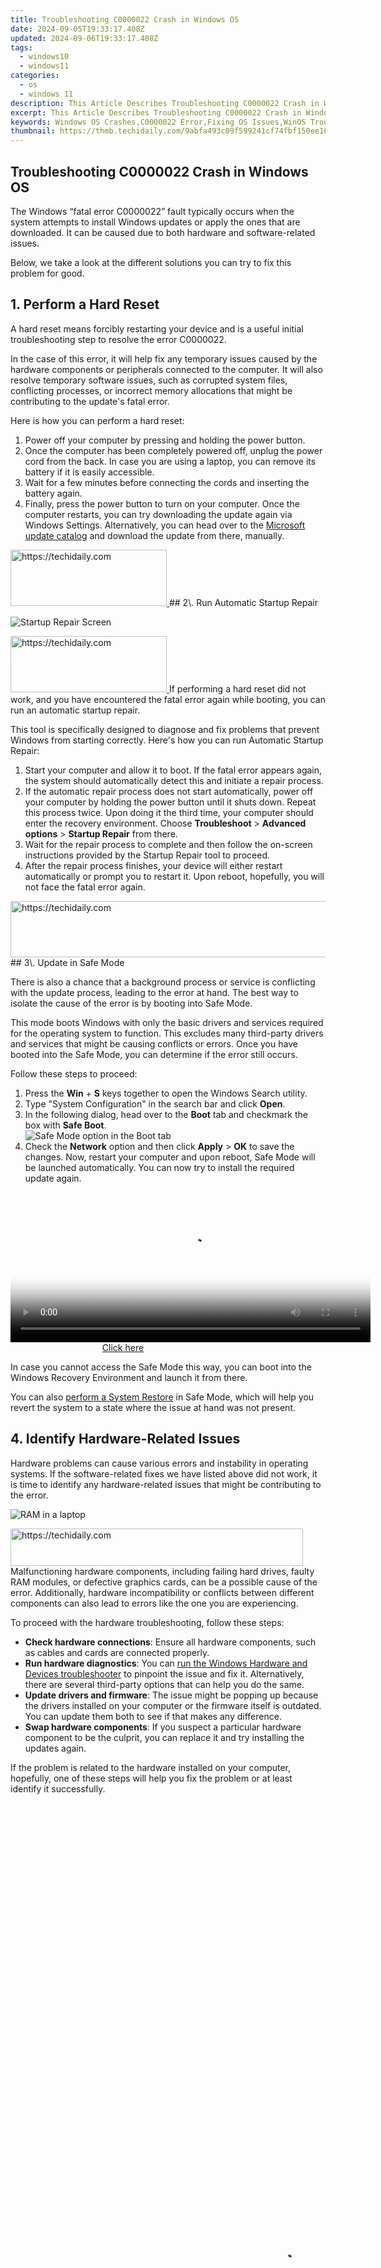 ```yaml
---
title: Troubleshooting C0000022 Crash in Windows OS
date: 2024-09-05T19:33:17.408Z
updated: 2024-09-06T19:33:17.408Z
tags:
  - windows10
  - windows11
categories:
  - os
  - windows 11
description: This Article Describes Troubleshooting C0000022 Crash in Windows OS
excerpt: This Article Describes Troubleshooting C0000022 Crash in Windows OS
keywords: Windows OS Crashes,C0000022 Error,Fixing OS Issues,WinOS Troubleshoot,Resolve Crash Windows,Zero Page Failure,Stop C0000022
thumbnail: https://thmb.techidaily.com/9abfa493c09f599241cf74fbf150ee16ae0981c6610495144fe17eca852c8fbd.jpg
---
```


## Troubleshooting C0000022 Crash in Windows OS

 The Windows “fatal error C0000022” fault typically occurs when the system attempts to install Windows updates or apply the ones that are downloaded. It can be caused due to both hardware and software-related issues.

 Below, we take a look at the different solutions you can try to fix this problem for good.

## 1\. Perform a Hard Reset

 A hard reset means forcibly restarting your device and is a useful initial troubleshooting step to resolve the error C0000022\.

 In the case of this error, it will help fix any temporary issues caused by the hardware components or peripherals connected to the computer. It will also resolve temporary software issues, such as corrupted system files, conflicting processes, or incorrect memory allocations that might be contributing to the update's fatal error.

 Here is how you can perform a hard reset:

1. Power off your computer by pressing and holding the power button.
2. Once the computer has been completely powered off, unplug the power cord from the back. In case you are using a laptop, you can remove its battery if it is easily accessible.
3. Wait for a few minutes before connecting the cords and inserting the battery again.
4. Finally, press the power button to turn on your computer. Once the computer restarts, you can try downloading the update again via Windows Settings. Alternatively, you can head over to the [Microsoft update catalog](https://www.catalog.update.microsoft.com/) and download the update from there, manually.

<!-- affiliate ads begin -->
<a href="https://aligracehair.sjv.io/c/5597632/2135412/19272" target="_top" id="2135412">
  <img src="//a.impactradius-go.com/display-ad/19272-2135412" border="0" alt="https://techidaily.com" width="250" height="90"/>
</a>
<img height="0" width="0" src="https://aligracehair.sjv.io/i/5597632/2135412/19272" style="position:absolute;visibility:hidden;" border="0" />
<!-- affiliate ads end -->
## 2\. Run Automatic Startup Repair

![Startup Repair Screen](https://static1.makeuseofimages.com/wordpress/wp-content/uploads/2022/09/Startup-Repair-Screen.jpg)

<!-- affiliate ads begin -->
<a href="https://aligracehair.sjv.io/c/5597632/2115930/19272" target="_top" id="2115930">
  <img src="//a.impactradius-go.com/display-ad/19272-2115930" border="0" alt="https://techidaily.com" width="250" height="90"/>
</a>
<img height="0" width="0" src="https://aligracehair.sjv.io/i/5597632/2115930/19272" style="position:absolute;visibility:hidden;" border="0" />
<!-- affiliate ads end -->
 If performing a hard reset did not work, and you have encountered the fatal error again while booting, you can run an automatic startup repair.

 This tool is specifically designed to diagnose and fix problems that prevent Windows from starting correctly. Here's how you can run Automatic Startup Repair:

1. Start your computer and allow it to boot. If the fatal error appears again, the system should automatically detect this and initiate a repair process.
2. If the automatic repair process does not start automatically, power off your computer by holding the power button until it shuts down. Repeat this process twice. Upon doing it the third time, your computer should enter the recovery environment. Choose **Troubleshoot** \> **Advanced options** \> **Startup Repair** from there.
3. Wait for the repair process to complete and then follow the on-screen instructions provided by the Startup Repair tool to proceed.
4. After the repair process finishes, your device will either restart automatically or prompt you to restart it. Upon reboot, hopefully, you will not face the fatal error again.

<!-- affiliate ads begin -->
<a href="https://aligracehair.sjv.io/c/5597632/2135375/19272" target="_top" id="2135375">
  <img src="//a.impactradius-go.com/display-ad/19272-2135375" border="0" alt="https://techidaily.com" width="728" height="90"/>
</a>
<img height="0" width="0" src="https://aligracehair.sjv.io/i/5597632/2135375/19272" style="position:absolute;visibility:hidden;" border="0" />
<!-- affiliate ads end -->
## 3\. Update in Safe Mode

 There is also a chance that a background process or service is conflicting with the update process, leading to the error at hand. The best way to isolate the cause of the error is by booting into Safe Mode.

 This mode boots Windows with only the basic drivers and services required for the operating system to function. This excludes many third-party drivers and services that might be causing conflicts or errors. Once you have booted into the Safe Mode, you can determine if the error still occurs.

 Follow these steps to proceed:

1. Press the **Win** \+ **S** keys together to open the Windows Search utility.
2. Type "System Configuration" in the search bar and click **Open**.
3. In the following dialog, head over to the **Boot** tab and checkmark the box with **Safe Boot**.  
![Safe Mode option in the Boot tab](https://static1.makeuseofimages.com/wordpress/wp-content/uploads/2022/08/Safe-Mode.jpg)
4. Check the **Network** option and then click **Apply** \> **OK** to save the changes. Now, restart your computer and upon reboot, Safe Mode will be launched automatically. You can now try to install the required update again.
<!-- affiliate ads begin -->
<span id="1993650">
					<video width="576" height="240" style="cursor:pointer"
           poster="//a.impactradius-go.com/display-clicktoplayimage/1993650.png"
           onclick="if(!this.playClicked){this.play();this.setAttribute('controls',true);this.playClicked=true;}">
	   <source src="//a.impactradius-go.com/display-ad/22993-1993650">
	   <img src="//a.impactradius-go.com/display-clicktoplayimage/1993650.png" style="border: none; height: 100%; width: 100%; object-fit: contain">
	</video>
	<div style="width:360px;text-align:center"><a href="javascript:window.open(decodeURIComponent('https%3A%2F%2Fhomestyler.sjv.io%2Fc%2F5597632%2F1993650%2F22993'), '_blank');void(0);">Click here</a></div>
</span>
<img height="0" width="0" src="https://imp.pxf.io/i/5597632/1993650/22993" style="position:absolute;visibility:hidden;" border="0" />
<!-- affiliate ads end -->

 In case you cannot access the Safe Mode this way, you can boot into the Windows Recovery Environment and launch it from there.

 You can also [perform a System Restore](https://www.makeuseof.com/windows-reset-system-restore-difference/) in Safe Mode, which will help you revert the system to a state where the issue at hand was not present.

## 4\. Identify Hardware-Related Issues

 Hardware problems can cause various errors and instability in operating systems. If the software-related fixes we have listed above did not work, it is time to identify any hardware-related issues that might be contributing to the error.

![RAM in a laptop](https://static1.makeuseofimages.com/wordpress/wp-content/uploads/2022/09/RAM-in-laptop.jpg)

<!-- affiliate ads begin -->
<a href="https://review-au.sjv.io/c/5597632/2098703/14409" target="_top" id="2098703">
  <img src="//a.impactradius-go.com/display-ad/14409-2098703" border="0" alt="https://techidaily.com" width="468" height="60"/>
</a>
<img height="0" width="0" src="https://review-au.sjv.io/i/5597632/2098703/14409" style="position:absolute;visibility:hidden;" border="0" />
<!-- affiliate ads end -->
 Malfunctioning hardware components, including failing hard drives, faulty RAM modules, or defective graphics cards, can be a possible cause of the error. Additionally, hardware incompatibility or conflicts between different components can also lead to errors like the one you are experiencing.

 To proceed with the hardware troubleshooting, follow these steps:

* **Check hardware connections**: Ensure all hardware components, such as cables and cards are connected properly.
* **Run hardware diagnostics**: You can [run the Windows Hardware and Devices troubleshooter](https://www.makeuseof.com/windows-device-manager-unresponsive-fix/) to pinpoint the issue and fix it. Alternatively, there are several third-party options that can help you do the same.
* **Update drivers and firmware**: The issue might be popping up because the drivers installed on your computer or the firmware itself is outdated. You can update them both to see if that makes any difference.
* **Swap hardware components**: If you suspect a particular hardware component to be the culprit, you can replace it and try installing the updates again.

 If the problem is related to the hardware installed on your computer, hopefully, one of these steps will help you fix the problem or at least identify it successfully.

<!-- affiliate ads begin -->
<span id="1424533">
					<video width="864" height="1536" style="cursor:pointer"
           poster="//a.impactradius-go.com/display-clicktoplayimage/1424533.png"
           onclick="if(!this.playClicked){this.play();this.setAttribute('controls',true);this.playClicked=true;}">
	   <source src="//a.impactradius-go.com/display-ad/16446-1424533">
	   <img src="//a.impactradius-go.com/display-clicktoplayimage/1424533.png" style="border: none; height: 100%; width: 100%; object-fit: contain">
	</video>
	<div style="width:540px;text-align:center"><a href="javascript:window.open(decodeURIComponent('https%3A%2F%2Flaganoo.pxf.io%2Fc%2F5597632%2F1424533%2F16446'), '_blank');void(0);">Click here</a></div>
</span>
<img height="0" width="0" src="https://imp.pxf.io/i/5597632/1424533/16446" style="position:absolute;visibility:hidden;" border="0" />
<!-- affiliate ads end -->
## Update Error C0000022 Resolved

 Updates errors can be frustrating, especially if they prevent you from accessing the system at all. Hopefully, the methods listed above will help you fix the fatal error for good. If it reappears, you can connect with the official Microsoft support team and report the issue to them for an official fix.

 To prevent such issues from occurring in the future, we highly recommend keeping your drivers up-to-date. You can also perform regular system scans using the System File Checker and Deployment Image Servicing and Management to avoid any corruption errors contributing to the problem.

 Below, we take a look at the different solutions you can try to fix this problem for good.

<span class="atpl-alsoreadstyle">Also read:</span>
<div><ul>
<li><a href="https://on-screen-recording.techidaily.com/new-2024-approved-visual-voyage-amds-radeon-reborn/"><u>[New] 2024 Approved Visual Voyage AMD's Radeon Reborn</u></a></li>
<li><a href="https://some-approaches.techidaily.com/new-utilize-srt-playback-across-operating-systems/"><u>[New] Utilize SRT Playback Across Operating Systems</u></a></li>
<li><a href="https://facebook-clips.techidaily.com/updated-2024-approved-simplified-strategies-for-engaging-with-facebook-insights/"><u>[Updated] 2024 Approved Simplified Strategies for Engaging with Facebook Insights</u></a></li>
<li><a href="https://extra-lessons.techidaily.com/updated-artistic-ventures-on-ios-the-bestiary-of-the-top-8-drawing-apps/"><u>[Updated] Artistic Ventures on iOS The Bestiary of the Top 8 Drawing Apps</u></a></li>
<li><a href="https://video-capture.techidaily.com/updated-in-2024-capture-every-moment-essential-ways-for-google-meet-recordings/"><u>[Updated] In 2024, Capture Every Moment Essential Ways for Google Meet Recordings</u></a></li>
<li><a href="https://screen-mirroring-recording.techidaily.com/2024-approved-ultimate-ps4-recording-in-obs-a-detailed-walkthrough/"><u>2024 Approved Ultimate PS4 Recording in OBS - A Detailed Walkthrough</u></a></li>
<li><a href="https://win11-tips.techidaily.com/correcting-0x0-errors-in-windows-11-successfully/"><u>Correcting 0X0 Errors in Windows 11 Successfully</u></a></li>
<li><a href="https://win11-tips.techidaily.com/crafting-windows-layouts-with-a-macos-vibe-using-these-5-techniques/"><u>Crafting Windows Layouts with a MacOS Vibe Using These 5 Techniques</u></a></li>
<li><a href="https://win11-tips.techidaily.com/decoding-ai-systems-their-uniqueness/"><u>Decoding AI Systems: Their Uniqueness</u></a></li>
<li><a href="https://win11-tips.techidaily.com/decoding-tech-a-comprehensive-guide-to-hardware-ids-in-windows/"><u>Decoding Tech: A Comprehensive Guide to Hardware ID's in Windows</u></a></li>
<li><a href="https://win11-tips.techidaily.com/disabling-game-recommendations-on-win11/"><u>Disabling Game Recommendations on Win11</u></a></li>
<li><a href="https://win11-tips.techidaily.com/eliminate-not-supported-errors-in-windows-a-quick-guide/"><u>Eliminate 'Not Supported' Errors in Windows: A Quick Guide</u></a></li>
<li><a href="https://win11-tips.techidaily.com/embracing-a-single-note-interface-across-devices-with-win11/"><u>Embracing a Single Note Interface Across Devices with Win11</u></a></li>
<li><a href="https://article-posts.techidaily.com/emphasize-eye-catcher-excise-background-in-photo-editing/"><u>Emphasize Eye-Catcher Excise Background in Photo Editing</u></a></li>
<li><a href="https://win11-tips.techidaily.com/empower-your-windows-experience-with-ai-through-vivetool/"><u>Empower Your Windows Experience with AI Through ViveTool</u></a></li>
<li><a href="https://win11-tips.techidaily.com/enhance-your-window-management-skills-using-keyboard-in-win11/"><u>Enhance Your Window Management Skills Using Keyboard in Win11</u></a></li>
<li><a href="https://win11-tips.techidaily.com/enhancing-your-windows-11-photo-experience-with-slide-shows-and-fixing-tricks/"><u>Enhancing Your Windows 11 Photo Experience with Slide Shows & Fixing Tricks</u></a></li>
<li><a href="https://win11-tips.techidaily.com/essential-tips-for-utilizing-wsl-2-in-windows-systems/"><u>Essential Tips for Utilizing WSL 2 in Windows Systems</u></a></li>
<li><a href="https://youtube-video-recordings.techidaily.com/flavorful-funnels-catchy-recipe-channels-that-work/"><u>Flavorful Funnels Catchy Recipe Channels That Work</u></a></li>
<li><a href="https://win11-tips.techidaily.com/guiding-through-keyboard-driven-program-resizing-for-windows-11/"><u>Guiding Through Keyboard-Driven Program Resizing for Windows 11</u></a></li>
<li><a href="https://win11-tips.techidaily.com/how-to-correct-the-incorrect-tags-in-onedrives-reparse-buffer/"><u>How to Correct the Incorrect Tags in OneDrive’s Reparse Buffer</u></a></li>
<li><a href="https://win11-tips.techidaily.com/how-to-handle-runtime-errors-when-malwarebytes-cant-call-proc/"><u>How to Handle Runtime Errors when Malwarebytes Can't Call Proc</u></a></li>
<li><a href="https://win11-tips.techidaily.com/how-to-optimize-your-solid-state-drive-with-ssd-fresh-for-windows/"><u>How to Optimize Your Solid State Drive With SSD Fresh for Windows</u></a></li>
<li><a href="https://easy-unlock-android.techidaily.com/how-to-unlock-oneplus-nord-ce-3-5g-pattern-lock-if-forgotten-6-ways-by-drfone-android/"><u>How to Unlock OnePlus Nord CE 3 5G Pattern Lock if Forgotten? 6 Ways</u></a></li>
<li><a href="https://apple-account.techidaily.com/in-2024-how-to-erase-an-iphone-x-without-apple-id-password-by-drfone-ios/"><u>In 2024, How To Erase an iPhone X Without Apple ID Password?</u></a></li>
<li><a href="https://win11-tips.techidaily.com/increasing-yuzu-response-time-on-windows/"><u>Increasing Yuzu Response Time on Windows</u></a></li>
<li><a href="https://instagram-clips.techidaily.com/insta-video-backup-two-methods-for-seamless-access/"><u>Insta Video Backup Two Methods for Seamless Access</u></a></li>
<li><a href="https://win11-tips.techidaily.com/mastering-the-art-of-teamwork-eradicating-ms-teams-error-80080300/"><u>Mastering the Art of Teamwork: Eradicating MS Teams Error 80080300</u></a></li>
<li><a href="https://win11-tips.techidaily.com/navigating-the-maze-of-win1011s-error-0x800704b3/"><u>Navigating the Maze of Win10/11's Error 0X800704B3</u></a></li>
<li><a href="https://win11-tips.techidaily.com/navigating-the-world-of-windows-shields/"><u>Navigating the World of Windows Shields</u></a></li>
<li><a href="https://win11-tips.techidaily.com/optimizing-device-interaction-post-windows-sleep-mode/"><u>Optimizing Device Interaction Post-Windows Sleep Mode</u></a></li>
<li><a href="https://win11-tips.techidaily.com/pro-typers-playbook-custom-keys-for-pre-set-snippet-pasting-in-windows-11/"><u>Pro-Typers' Playbook: Custom Keys for Pre-Set Snippet Pasting in Windows 11</u></a></li>
<li><a href="https://win11-tips.techidaily.com/re-establishing-microsoft-sql-connection-for-mb-service-in-windows/"><u>Re-Establishing Microsoft SQL Connection for MB Service in Windows</u></a></li>
<li><a href="https://win11-tips.techidaily.com/remedying-the-no-write-allowed-message-in-win-os/"><u>Remedying the No Write Allowed Message in Win OS</u></a></li>
<li><a href="https://win11-tips.techidaily.com/reversing-monitor-configuration-on-desktops/"><u>Reversing Monitor Configuration on Desktops</u></a></li>
<li><a href="https://driver-download.techidaily.com/seamless-driver-installation-for-epson-devices-on-your-pc-with-windows/"><u>Seamless Driver Installation for Epson Devices on Your PC with Windows</u></a></li>
<li><a href="https://win11-tips.techidaily.com/solving-file-download-failures-of-directx/"><u>Solving File Download Failures of DirectX</u></a></li>
<li><a href="https://win11-tips.techidaily.com/starting-windows-media-player-made-simple/"><u>Starting Windows Media Player Made Simple</u></a></li>
<li><a href="https://win11-tips.techidaily.com/steps-to-fix-unsignaled-update-files-on-pcs/"><u>Steps to Fix Unsignaled Update Files on PCs</u></a></li>
<li><a href="https://win11-tips.techidaily.com/techniques-to-recover-failed-steamuidll-load/"><u>Techniques to Recover Failed Steamui.dll Load</u></a></li>
<li><a href="https://win11-tips.techidaily.com/terminal-and-powershell-dissecting-their-unique-characteristics/"><u>Terminal & PowerShell: Dissecting Their Unique Characteristics</u></a></li>
<li><a href="https://os-tips.techidaily.com/top-5-easy-fixes-for-overcoming-iphones-passcode-demand/"><u>Top 5 Easy Fixes for Overcoming iPhone's Passcode Demand</u></a></li>
<li><a href="https://win11-tips.techidaily.com/troubleshooting-non-functional-file-consolidation-tool/"><u>Troubleshooting Non-Functional File Consolidation Tool</u></a></li>
<li><a href="https://win11-tips.techidaily.com/why-avoid-robot-generated-windows-11-access-codes/"><u>Why Avoid Robot-Generated Windows 11 Access Codes?</u></a></li>
<li><a href="https://win11-tips.techidaily.com/windows-11-default-apps-how-to-change-them-and-what-to-do-if-you-cant/"><u>Windows 11 Default Apps: How to Change Them and What to Do If You Can't</u></a></li>
<li><a href="https://win11-tips.techidaily.com/your-pathway-to-a-functional-windows-sandbox/"><u>Your Pathway to a Functional Windows Sandbox</u></a></li>
</ul></div>

<ins class="adsbygoogle"
      style="display:block"
      data-ad-client="ca-pub-7571918770474297"
      data-ad-slot="8358498916"
      data-ad-format="auto"
      data-full-width-responsive="true"></ins>